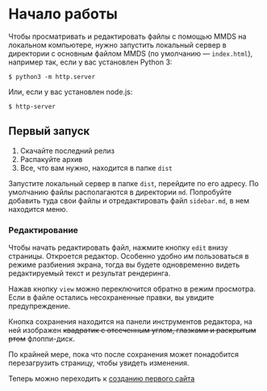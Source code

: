 
Начало работы
===========

Чтобы просматривать и редактировать файлы с помощью MMDS на локальном компьютере, нужно запустить локальный 
сервер в директории с основным файлом MMDS (по умолчанию — `index.html`), например так, если у вас установлен
Python 3:

```
$ python3 -m http.server
```

Или, если у вас установлен node.js:

```
$ http-server
```

Первый запуск
--------------
1. Скачайте последний релиз
1. Распакуйте архив
1. Все, что вам нужно, находится в папке `dist`

Запустите локальный сервер в папке `dist`, перейдите по его адресу. По умолчанию файлы располагаются в директории `md`. Попробуйте добавить туда
свои файлы и отредактировать файл `sidebar.md`, в нем находится меню.

### Редактирование
Чтобы начать редактировать файл, нажмите кнопку `edit` внизу страницы. Откроется редактор. Особенно удобно им пользоваться в режиме разбиения экрана, тогда вы будете одновременно видеть редактируемый текст и результат рендеринга.

Нажав кнопку `view` можно переключится обратно в режим просмотра. Если в файле остались несохраненные правки, вы увидите предупреждение.

Кнопка сохранения находится на панели инструментов редактора, на ней изображен ~~квадратик с отсеченным углом, глазками и раскрытым ртом~~ флоппи-диск.

По крайней мере, пока что после сохранения может понадобится перезагрузить страницу, чтобы увидеть изменения.

Теперь можно переходить к [созданию первого сайта](basic_setup.ru.md)




